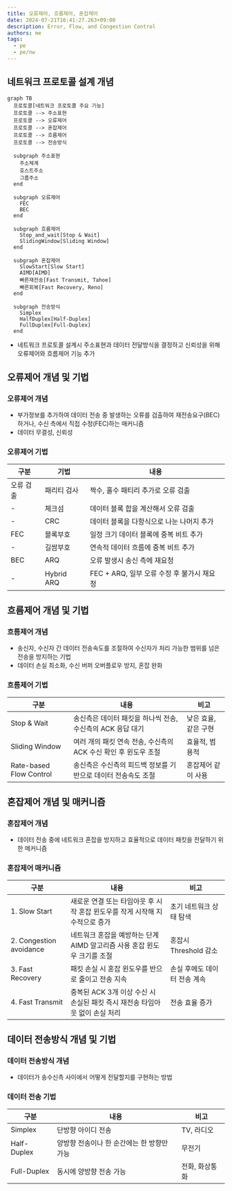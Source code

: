 ```yaml
---
title: 오류제어, 흐름제어, 혼잡제어
date: 2024-07-21T16:41:27.263+09:00
description: Error, Flow, and Congestion Control
authors: me
tags:
  - pe
  - pe/nw
---
```


## 네트워크 프로토콜 설계 개념

```mermaid
graph TB
  프로토콜[네트워크 프로토콜 주요 기능]
  프로토콜 --> 주소표현
  프로토콜 --> 오류제어
  프로토콜 --> 혼잡제어
  프로토콜 --> 흐름제어
  프로토콜 --> 전송방식

  subgraph 주소표현
    주소체계
    호스트주소
    그룹주소
  end

  subgraph 오류제어
    FEC
    BEC
  end

  subgraph 흐름제어
    Stop_and_wait[Stop & Wait]
    SlidingWindow[Sliding Window]
  end
  
  subgraph 혼잡제어
    SlowStart[Slow Start]
    AIMD[AIMD]
    빠른재전송[Fast Transmit, Tahoe]
    빠른회복[Fast Recovery, Reno]
  end

  subgraph 전송방식
    Simplex
    HalfDuplex[Half-Duplex]
    FullDuplex[Full-Duplex]
  end
```

- 네트워크 프로토콜 설계시 주소표현과 데이터 전달방식을 결정하고 신뢰성을 위해 오류제어와 흐름제어 기능 추가

## 오류제어 개념 및 기법

### 오류제어 개념

- 부가정보를 추가하여 데이터 전송 중 발생하는 오류를 검출하여 재전송요구(BEC)하거나, 수신 측에서 직접 수정(FEC)하는 매커니즘
- 데이터 무결성, 신뢰성

### 오류제어 기법

| 구분 | 기법 | 내용 |
| --- | --- | --- |
| 오류 검출 | 패리티 검사 | 짝수, 홀수 패티리 추가로 오류 검출 |
| - | 체크섬 | 데이터 블록 합을 계산해서 오류 검출 |
| - | CRC | 데이터 블록을 다항식으로 나눈 나머지 추가 |
| FEC | 블록부호 | 일정 크기 데이터 블록에 중복 비트 추가 |
| - | 길쌈부호 | 연속적 데이터 흐름에 중복 비트 추가 |
| BEC | ARQ | 오류 발생시 송신 측에 재요청 |
| - | Hybrid ARQ | FEC + ARQ, 일부 오류 수정 후 불가시 재요청 |

## 흐름제어 개념 및 기법

### 흐름제어 개념

- 송신자, 수신자 간 데이터 전송속도를 조절하여 수신자가 처리 가능한 범위를 넘은 전송을 방지하는 기법
- 데이터 손실 최소화, 수신 버퍼 오버플로우 방지, 혼잡 완화

### 흐름제어 기법

| 구분 | 내용 | 비고 |
| --- | --- | --- |
| Stop & Wait | 송신측은 데이터 패킷을 하나씩 전송, 수신측의 ACK 응답 대기 | 낮은 효율, 같은 구현 |
| Sliding Window | 여러 개의 패킷 연속 전송, 수신측의 ACK 수신 확인 후 윈도우 조절 | 효율적, 범용적 |
| Rate-based Flow Control | 송신측은 수신측의 피드백 정보를 기반으로 데이터 전송속도 조절 | 혼잡제어 같이 사용 |

## 혼잡제어 개념 및 매커니즘

### 혼잡제어 개념

- 데이터 전송 중에 네트워크 혼잡을 방지하고 효율적으로 데이터 패킷을 전달하기 위한 메커니즘

### 혼잡제어 매커니즘

| 구분 | 내용 | 비고 |
| --- | --- | --- |
| 1. Slow Start  | 새로운 연결 또는 타임아웃 후 시작 혼잡 윈도우를 작게 시작해 지수적으로 증가 | 초기 네트워크 상태 탐색 |
| 2. Congestion avoidance | 네트워크 혼잡을 예방하는 단계 AIMD 알고리즘 사용 혼잡 윈도우 크기를 조절 | 혼잡시 Threshold 감소 |
| 3. Fast Recovery | 패킷 손실 시 혼잡 윈도우를 반으로 줄이고 전송 지속 | 손실 후에도 데이터 전송 계속 |
| 4. Fast Transmit | 중복된 ACK 3개 이상 수신 시 손실된 패킷 즉시 재전송 타임아웃 없이 손실 처리 | 전송 효율 증가 |

## 데이터 전송방식 개념 및 기법

### 데이터 전송방식 개념

- 데이터가 송수신측 사이에서 어떻게 전달할지를 구현하는 방법

### 데이터 전송 기법

| 구분 | 내용 | 비고 |
| --- | --- | --- |
| Simplex | 단방향 아이디 전송 | TV, 라디오 |
| Half-Duplex | 양방향 전송이나 한 순간에는 한 방향만 가능 | 무전기 |
| Full-Duplex | 동시에 양방향 전송 가능 | 전화, 화상통화 |
